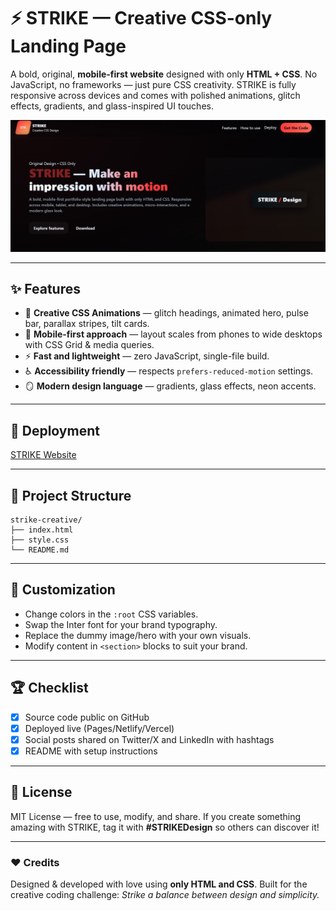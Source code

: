 # ⚡ STRIKE — Creative CSS-only Landing Page

A bold, original, **mobile-first website** designed with only **HTML + CSS**. No JavaScript, no frameworks — just pure CSS creativity. STRIKE is fully responsive across devices and comes with polished animations, glitch effects, gradients, and glass-inspired UI touches.

![STRIKE Preview](strike_screenshot.png)

---

## ✨ Features

- 🎨 **Creative CSS Animations** — glitch headings, animated hero, pulse bar, parallax stripes, tilt cards.
- 📱 **Mobile-first approach** — layout scales from phones to wide desktops with CSS Grid & media queries.
- ⚡ **Fast and lightweight** — zero JavaScript, single-file build.
- ♿ **Accessibility friendly** — respects `prefers-reduced-motion` settings.
- 🪞 **Modern design language** — gradients, glass effects, neon accents.

---

## 🚀 Deployment

[STRIKE Website](https://strike-creative.netlify.app/)

---

## 📂 Project Structure

```plaintext
strike-creative/
├── index.html
├── style.css
└── README.md
```

---

## 🧩 Customization

- Change colors in the `:root` CSS variables.
- Swap the Inter font for your brand typography.
- Replace the dummy image/hero with your own visuals.
- Modify content in `<section>` blocks to suit your brand.

---

## 🏆 Checklist

- [x] Source code public on GitHub
- [x] Deployed live (Pages/Netlify/Vercel)
- [x] Social posts shared on Twitter/X and LinkedIn with hashtags
- [x] README with setup instructions

---

## 📜 License

MIT License — free to use, modify, and share. If you create something amazing with STRIKE, tag it with **#STRIKEDesign** so others can discover it!

---

### ❤️ Credits

Designed & developed with love using **only HTML and CSS**. Built for the creative coding challenge: _Strike a balance between design and simplicity._
